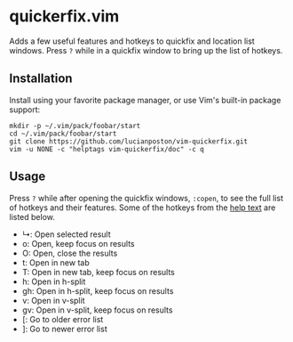 # quickerfix.vim

Adds a few useful features and hotkeys to quickfix and location list windows.
Press `?` while in a quickfix window to bring up the list of hotkeys.

## Installation

Install using your favorite package manager, or use Vim's built-in package
support:

    mkdir -p ~/.vim/pack/foobar/start
    cd ~/.vim/pack/foobar/start
    git clone https://github.com/lucianposton/vim-quickerfix.git
    vim -u NONE -c "helptags vim-quickerfix/doc" -c q

## Usage

Press `?` while after opening the quickfix windows, `:copen`, to see the full
list of hotkeys and their features. Some of the hotkeys from the
[help text](doc/quickerfix_quick_help.txt) are listed below.

* ↳: Open selected result
* o: Open, keep focus on results
* O: Open, close the results
* t: Open in new tab
* T: Open in new tab, keep focus on results
* h: Open in h-split
* gh: Open in h-split, keep focus on results
* v: Open in v-split
* gv: Open in v-split, keep focus on results
* [: Go to older error list
* ]: Go to newer error list
